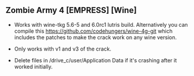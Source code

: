 ## Zombie Army 4 [EMPRESS] [Wine]

- Works with wine-tkg 5.6-5 and 6.0rc1 lutris build. Alternatively you can compile this https://github.com/codehungers/wine-4g-git which includes the patches to make the crack work on any wine version.

- Only works with v1 and v3 of the crack.

- Delete files in /drive_c/user/Application Data if it's crashing after it worked initially.